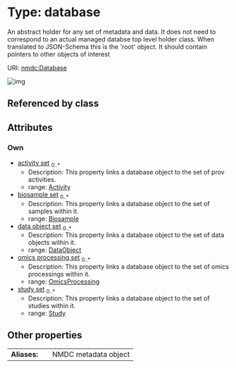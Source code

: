 
# Type: database


An abstract holder for any set of metadata and data. It does not need to correspond to an actual managed databse top level holder class. When translated to JSON-Schema this is the 'root' object. It should contain pointers to other objects of interest

URI: [nmdc:Database](https://microbiomedata/meta/Database)


![img](http://yuml.me/diagram/nofunky;dir:TB/class/[Study],[OmicsProcessing],[OmicsProcessing]<omics%20processing%20set%200..*-++[Database],[Activity]<activity%20set%200..*-++[Database],[DataObject]<data%20object%20set%200..*-++[Database],[Study]<study%20set%200..*-++[Database],[Biosample]<biosample%20set%200..*-++[Database],[DataObject],[Biosample],[Activity])

## Referenced by class


## Attributes


### Own

 * [activity set](activity_set.md)  <sub>0..*</sub>
    * Description: This property links a database object to the set of prov activities.
    * range: [Activity](Activity.md)
 * [biosample set](biosample_set.md)  <sub>0..*</sub>
    * Description: This property links a database object to the set of samples within it.
    * range: [Biosample](Biosample.md)
 * [data object set](data_object_set.md)  <sub>0..*</sub>
    * Description: This property links a database object to the set of data objects within it.
    * range: [DataObject](DataObject.md)
 * [omics processing set](omics_processing_set.md)  <sub>0..*</sub>
    * Description: This property links a database object to the set of omics processings within it.
    * range: [OmicsProcessing](OmicsProcessing.md)
 * [study set](study_set.md)  <sub>0..*</sub>
    * Description: This property links a database object to the set of studies within it.
    * range: [Study](Study.md)

## Other properties

|  |  |  |
| --- | --- | --- |
| **Aliases:** | | NMDC metadata object |

